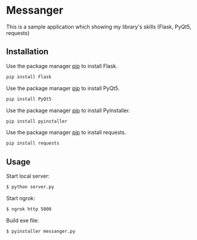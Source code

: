 # Messanger

This is a sample application which showing my library's skills (Flask, PyQt5, requests)

## Installation

Use the package manager [pip](https://palletsprojects.com/p/flask/) to install Flask.

```bash
pip install Flask
```

Use the package manager [pip](https://www.riverbankcomputing.com/software/pyqt/) to install PyQt5.

```bash
pip install PyQt5
```

Use the package manager [pip](https://www.pyinstaller.org/) to install PyInstaller.

```bash
pip install pyinstaller
```

Use the package manager [pip](https://requests.readthedocs.io/en/master/) to install requests.

```bash
pip install requests
```

## Usage

Start local server:
```sh
$ python server.py
```

Start ngrok:
```sh
$ ngrok http 5000
```

Build exe file:
```sh
$ pyinstaller messanger.py
```
